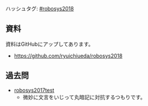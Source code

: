 ハッシュタグ: <a href="https://twitter.com/hashtag/robosys2018?f=tweets&amp;src=hash">#robosys2018</a>
<h2>資料</h2>
資料はGitHubにアップしてあります。
<ul>
 	<li><a href="https://github.com/ryuichiueda/robosys2018">https://github.com/ryuichiueda/robosys2018</a></li>
</ul>
<h2>過去問</h2>
<ul>
 	<li><a href="https://lab.ueda.tech/wp-content/uploads/2019/01/robosys2017test.pdf">robosys2017test</a>
<ul>
 	<li>微妙に文言をいじって丸暗記に対抗するつもりです。</li>
</ul>
</li>
</ul>

